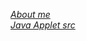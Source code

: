 [*About me*](http://douglasallen.github.com/about_me/)  
[*Java Applet src*](http://java.sun.com/applets/jdk/1.4/demo/applets/Clock/Clock.java)

